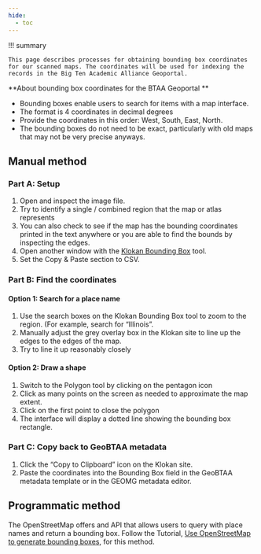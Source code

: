 ```yaml
---
hide:
  - toc
---
```


!!! summary

	This page describes processes for obtaining bounding box coordinates for our scanned maps. The coordinates will be used for indexing the records in the Big Ten Academic Alliance Geoportal.

**About bounding box coordinates for the BTAA Geoportal
**

* Bounding boxes enable users to search for items with a map interface. 
* The format is 4 coordinates in decimal degrees 
* Provide the coordinates in this order: West, South, East, North. 
* The bounding boxes do not need to be exact, particularly with old maps that may not be very precise anyways.

## Manual method

### Part A: Setup

1. Open and inspect the image file.
2. Try to identify a single / combined region that the map or atlas represents
3. You can also check to see if the map has the bounding coordinates printed in the text anywhere or you are able to find the bounds by inspecting the edges.  
4. Open another window with the [Klokan Bounding Box](https://boundingbox.klokantech.com) tool.
5. Set the Copy & Paste section to CSV.

### Part B: Find the coordinates

#### Option 1: Search for a place name

1. Use the search boxes on the Klokan Bounding Box tool to zoom to the region.  (For example, search for “Illinois”.
2. Manually adjust the grey overlay box in the Klokan site to line up the edges to the edges of the map. 
3. Try to line it up reasonably closely


#### Option 2: Draw a shape

1. Switch to the Polygon tool by clicking on the pentagon icon
2. Click as many points on the screen as needed to approximate the map extent.
3. Click on the first point to close the polygon
4. The interface will display a dotted line showing the bounding box rectangle.

### Part C: Copy back to GeoBTAA metadata

1. Click the “Copy to Clipboard” icon on the Klokan site.
2. Paste the coordinates into the Bounding Box field in the GeoBTAA metadata template or in the GEOMG metadata editor.

## Programmatic method

The OpenStreetMap offers and API that allows users to query with place names and return a bounding box. Follow the Tutorial, [Use OpenStreetMap to generate bounding boxes](https://github.com/geobtaa/harvesting-guide/tree/main/tutorials/T-08_bboxes-from-osm), for this method.




